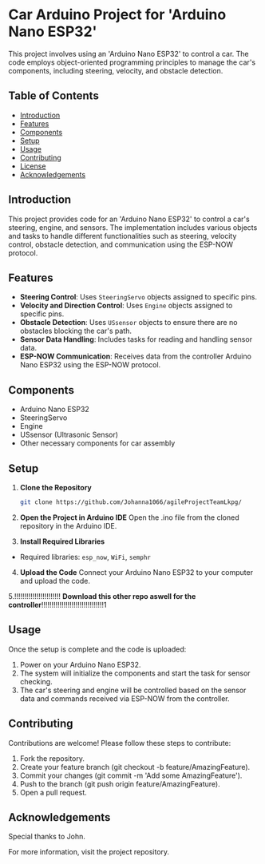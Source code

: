# Car Arduino Project for 'Arduino Nano ESP32'

This project involves using an 'Arduino Nano ESP32' to control a car. The code employs object-oriented programming principles to manage the car's components, including steering, velocity, and obstacle detection.

## Table of Contents
- [Introduction](#introduction)
- [Features](#features)
- [Components](#components)
- [Setup](#setup)
- [Usage](#usage)
- [Contributing](#contributing)
- [License](#license)
- [Acknowledgements](#acknowledgements)

## Introduction
This project provides code for an 'Arduino Nano ESP32' to control a car's steering, engine, and sensors. The implementation includes various objects and tasks to handle different functionalities such as steering, velocity control, obstacle detection, and communication using the ESP-NOW protocol.

## Features
- **Steering Control**: Uses `SteeringServo` objects assigned to specific pins.
- **Velocity and Direction Control**: Uses `Engine` objects assigned to specific pins.
- **Obstacle Detection**: Uses `USsensor` objects to ensure there are no obstacles blocking the car's path.
- **Sensor Data Handling**: Includes tasks for reading and handling sensor data.
- **ESP-NOW Communication**: Receives data from the controller Arduino Nano ESP32 using the ESP-NOW protocol.

## Components
- Arduino Nano ESP32
- SteeringServo
- Engine
- USsensor (Ultrasonic Sensor)
- Other necessary components for car assembly

## Setup
1. **Clone the Repository**
   ```sh
   git clone https://github.com/Johanna1066/agileProjectTeamLkpg/
2. **Open the Project in Arduino IDE**
Open the .ino file from the cloned repository in the Arduino IDE.

3. **Install Required Libraries**
- Required libraries: `esp_now`, `WiFi`, `semphr`
 
4. **Upload the Code**
Connect your Arduino Nano ESP32 to your computer and upload the code.





5.!!!!!!!!!!!!!!!!!!!!!!! **Download this other repo aswell for the controller**!!!!!!!!!!!!!!!!!!!!!!!!!!!!!!!1







## Usage
Once the setup is complete and the code is uploaded:

1. Power on your Arduino Nano ESP32.
2. The system will initialize the components and start the task for sensor checking.
3. The car's steering and engine will be controlled based on the sensor data and commands received via ESP-NOW from the controller.

## Contributing
Contributions are welcome! Please follow these steps to contribute:

1. Fork the repository.
2. Create your feature branch (git checkout -b feature/AmazingFeature).
3. Commit your changes (git commit -m 'Add some AmazingFeature').
4. Push to the branch (git push origin feature/AmazingFeature).
5. Open a pull request.

## Acknowledgements
Special thanks to John.

For more information, visit the project repository.

